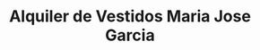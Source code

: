 ---
title: "Alquiler de Vestidos Maria Jose Garcia"
url: /caracas/alquiler-de-vestidos-maria-jose-garcia/
shop: Kleidung
---